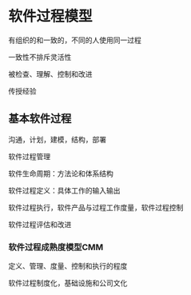 # 软件过程模型

有组织的和一致的，不同的人使用同一过程

一致性不排斥灵活性

被检查、理解、控制和改进

传授经验

## 基本软件过程

沟通，计划，建模，结构，部署

软件过程管理

软件生命周期：方法论和体系结构

软件过程定义：具体工作的输入输出

软件过程执行，软件产品与过程工作度量，软件过程控制

软件过程评估和改进

### 软件过程成熟度模型CMM

定义、管理、度量、控制和执行的程度

软件过程制度化，基础设施和公司文化